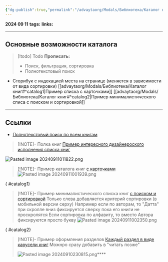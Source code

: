 ```yaml
---
{"dg-publish":true,"permalink":"/advaytaorg/Modals/Библиотека/Каталог книг/"}
---
```


**2024 09 11**
**tags:**
**links:** 

---
## Основные возможности каталога


> [!todo] Todo
> **Прописать:**
>- Поиск, фильтрация, сортировка
>- Полнотекстовый поиск

 - Сторибук с индекацией места на странице (меняется в зависимости от вида сортировки)
[[advaytaorg/Modals/Библиотека/Каталог книг#^catalog1\|Пример списка с карточками]]
[[advaytaorg/Modals/Библиотека/Каталог книг#^catalog2\|Пример минималистического списа с поиском и сортировкой]]

---
## Ссылки

- [Полнотекстовый поиск по всем книгам](https://shazam.knigogid.ru/)

> [!NOTE]- Полка книг
>[Пример интересного дизайнероского исполнения списка книг](https://polka.academy/)
>
![Pasted image 20240911011822.png](/img/user/data/Pasted%20image%2020240911011822.png)

> [!NOTE]- Пример каталога книг
> [с карточками](https://mybook.ru/catalog/books/free/)
> ![Pasted image 20240911001939.png](/img/user/data/Pasted%20image%2020240911001939.png) 
>
{ #catalog1}


> [!NOTE]- Пример минималистического списка книг
> [с поиском и сортировкой](https://polka.academy/books)
> Только слева добавляется критерий сортировки (в мобильной версии серху) 
> Например если по авторам, то "Датта" при скролле вниз фиксируется сверху пока его книги не проскролятся
> Если сортировка по алфавиту, то вместо Автора фиксируются просто букву
> ![Pasted image 20240911002350.png](/img/user/data/Pasted%20image%2020240911002350.png)
>
{ #catalog2}


> [!NOTE]- Пример оформления разделов
> [Каждый раздел в виде карусели книг](https://knigogid.ru/)
> Можнро сразу добавить в "читать позже"
> 
> ![Pasted image 20240910230815.png](/img/user/data/Pasted%20image%2020240910230815.png)****